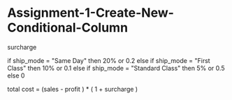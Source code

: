 # Assignment-1-Create-New-Conditional-Column

surcharge 

if ship_mode = "Same Day" then 20% or 0.2
else if ship_mode = "First Class" then 10% or 0.1
else if ship_mode = "Standard Class" then 5% or 0.5
else 0





total cost = (sales - profit ) * ( 1 + surcharge )
